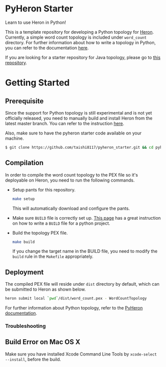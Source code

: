 # PyHeron Starter

Learn to use Heron in Python!

This is a template repository for developing a Python topology for [Heron](https://github.com/twitter/heron).
Currently, a simple word count topology is included under `word_count` directory. For further information about how to write a topology in Python, you can refer to the documentation [here](http://twitter.github.io/heron/docs/developers/python/topologies/). 

If you are looking for a starter repository for Java topology, please go to [this repository](https://github.com/kramasamy/heron-starter).

<a name="getting-started"></a>

# Getting Started

## Prerequisite

Since the support for Python topology is still experimental and is not yet officially released, you need to manually build and install Heron from the latest master branch. You can refer to the instruction [here](http://twitter.github.io/heron/docs/developers/compiling/compiling/).

Also, make sure to have the pyheron starter code available on your machine. 

```bash
$ git clone https://github.com/taishi8117/pyheron_starter.git && cd pyheron_starter
```

## Compilation
In order to compile the word count topology to the PEX file so 
it's deployable on Heron, you need to run the following commands.  

* Setup pants for this repository.

  ```bash
  make setup
  ```

  This will automatically download and configure the pants.

* Make sure `BUILD` file is correctly set up. 
[This page](https://pantsbuild.github.io/python-readme.html) has a great instruction on 
how to write a `BUILD` file for a python project.

* Build the topology PEX file.

  ```bash
  make build
  ```

  If you change the target name in the BUILD file, you need to modify the `build` rule in
  the `Makefile` appropriately.

## Deployment
The compiled PEX file will reside under `dist` directory by default, which can be
submitted to Heron as shown below. 

  ```bash
  heron submit local `pwd`/dist/word_count.pex - WordCountTopology
  ```

For further information about Python topology, refer to the [PyHeron documentation](http://twitter.github.io/heron/docs/developers/python/topologies/).

### Troubleshooting

## Build Error on Mac OS X
Make sure you have installed Xcode Command Line Tools by `xcode-select --install`, before the build.
